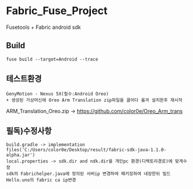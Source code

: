 # Fabric_Fuse_Project
Fusetools + Fabric android sdk

## Build
<pre><code>fuse build --target=Android --trace</code></pre>

## 테스트환경
<pre><code>GenyMotion - Nexus 5X(필수:Android Oreo<api level 26>)
+ 생성된 가상머신에 Oreo Arm Translation zip파일을 끌어다 옮겨 설치한후 재시작</code></pre>

ARM_Translation_Oreo.zip -> https://github.com/color0e/Oreo_Arm_trans

## 필독)수정사항
<pre><code>build.gradle -> implementation files('C:/Users/color0e/Desktop/result/fabric-sdk-java-1.1.0-alpha.jar')
local.properties -> sdk.dir and ndk.dir을 개인pc 환경(디렉토리경로)에 맞게수정
sdk의 Fabrichelper.java에 정의된 서버ip 변경하여 패키징하여 내장한뒤 빌드
Hello.uno의 fabric ca ip변경</code></pre>
